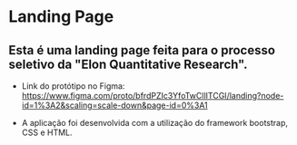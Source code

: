 # Landing Page

## Esta é uma landing page feita para o processo seletivo da "Elon Quantitative Research". 

* Link do protótipo no Figma: https://www.figma.com/proto/bfrdPZIc3YfoTwCllITCGI/landing?node-id=1%3A2&scaling=scale-down&page-id=0%3A1

* A aplicação foi desenvolvida com a utilização do framework bootstrap, CSS e HTML. 
